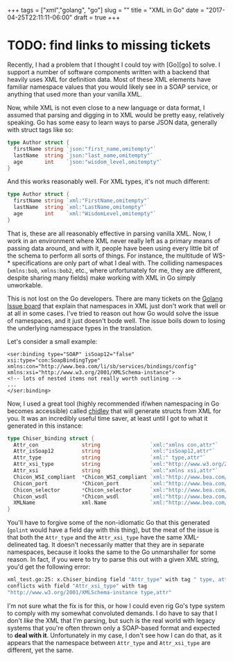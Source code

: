 +++
tags = ["xml","golang", "go"]
slug = ""
title = "XML in Go"
date = "2017-04-25T22:11:11-06:00"
draft = true
+++

# TODO: find links to missing tickets

Recently, I had a problem that I thought I could toy with [Go][go] to solve.  I support a number of software components written with a backend that heavily uses XML for definition data.  Most of these XML elements have familiar namespace values that you would likely see in a SOAP service, or anything that used more than your vanilla XML.

Now, while XML is not even close to a new language or data format, I assumed that parsing and digging in to XML would be pretty easy, relatively speaking.  Go has some easy to learn ways to parse JSON data, generally with struct tags like so:

```go
type Author struct {
  firstName string `json:"first_name,omitempty"`
  lastName  string `json:"last_name,omitempty"`
  age       int    `json:"wisdom_level,omitempty"`
}
```

And this works reasonably well.  For XML types, it's not much different:

```go
type Author struct {
  firstName string `xml:"FirstName,omitempty"`
  lastName  string `xml:"LastName,omitempty"`
  age       int    `xml:"WisdomLevel,omitempty"`
}
```

That is, these are  all reasonably effective in parsing vanilla XML.  Now, I work in an environment where XML never really left as a primary means of passing data around, and with it, people have been using every little bit of the schema to perform all sorts of things.  For instance, the multitude of WS-\* specifications are only part of what I deal with.  The colliding namespaces (`xmlns:bob`, `xmlns:bob2`, etc., where unfortunately for me, they are different, despite sharing many fields) make working with XML in Go simply unworkable.

This is not lost on the Go developers.  There are many tickets on the [Golang Issue board][issue_board] that explain that namespaces in XML just don't work that well or at all in some cases.  I've tried to reason out how Go would solve the issue of namespaces, and it just doesn't bode well.  The issue boils down to losing the underlying namespace types in the translation. 

Let's consider a small example:

```xml-dtd
<ser:binding type="SOAP" isSoap12="false" xsi:type="con:SoapBindingType" xmlns:con="http://www.bea.com/li/sb/services/bindings/config" xmlns:xsi="http://www.w3.org/2001/XMLSchema-instance">
<!-- lots of nested items not really worth outlining -->
...
</ser:binding>
```

Now, I used a great tool (highly recommended if/when namespacing in Go becomes accessible) called [chidley][chidley] that will generate structs from  XML for you.  It was an incredibly useful time saver, at least until I got to what it generated in this instance:

```go
type Chiser_binding struct {
  Attr_con              string                `xml:"xmlns con,attr"`
  Attr_isSoap12         string                `xml:"isSoap12,attr"`
  Attr_type             string                `xml:" type,attr"`
  Attr_xsi_type         string                `xml:"http://www.w3.org/2001/XMLSchema-instance type,attr"`
  Attr_xsi              string                `xml:"xmlns xsi,attr"`
  Chicon_WSI_compliant 	*Chicon_WSI_compliant `xml:"http://www.bea.com/wli/sb/services/bindings/config WSI-compliant,omitempty"`
  Chicon_port           *Chicon_port          `xml:"http://www.bea.com/wli/sb/services/bindings/config port,omitempty"`
  Chicon_selector       *Chicon_selector      `xml:"http://www.bea.com/wli/sb/services/bindings/config selector,omitempty"`
  Chicon_wsdl           *Chicon_wsdl          `xml:"http://www.bea.com/wli/sb/services/bindings/config wsdl,omitempty"`
  XMLName               xml.Name              `xml:"http://www.bea.com/wli/sb/services binding.omitempty"`
}
```

You'll have to forgive some of the non-idiomatic Go that this generated (`golint` would have a field day with this thing), but the meat of the issue is that both the `Attr_type` and the `Attr_xsi_type` have the same XML-delineated tag.   It doesn't necessarily matter that they are in separate namespaces, because it looks the same to the Go unmarshaller for some reason.  In fact, if you were to try to parse this out with a given XML string, you'd get the following error:

```sh
xml_test.go:25: x.Chiser_binding field "Attr_type" with tag " type, attr"
conflicts with field "Attr_xsi_type" with tag 
"http://www.w3.org/2001/XMLSchema-instance type,attr" 
```

I'm  not sure what the fix is for this, or how I could even rig Go's type system to comply with my somewhat convoluted demands.  I do have to say that I don't *like* the XML that I'm parsing, but such is the real world with legacy systems that you're often thrown only a SOAP-based format and expected to **deal with it**.  Unfortunately in my case, I don't see how I can do that, as it appears that the namespace between `Attr_type` and `Attr_xsi_type` are different, yet the same.



[issue_board]: https://github.com/golang/go/issues#
[chidley]: https://github.com/gnewton/chidley